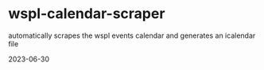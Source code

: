# wspl-calendar-scraper
automatically scrapes the wspl events calendar and generates an icalendar file


2023-06-30
